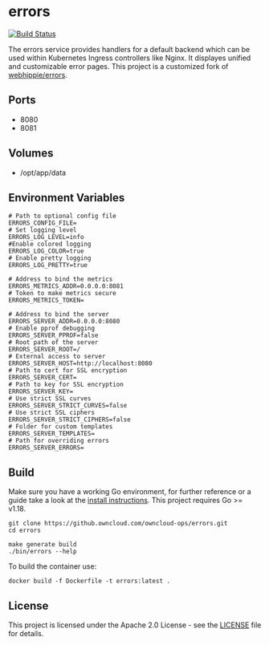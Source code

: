 # errors

[![Build Status](https://drone.owncloud.com/api/badges/owncloud-ops/errors/status.svg)](https://drone.owncloud.com/owncloud-ops/errors)

The errors service provides handlers for a default backend which can be used within Kubernetes Ingress controllers like Nginx. It displayes unified and customizable error pages. This project is a customized fork of [webhippie/errors](https://github.com/webhippie/errors).

## Ports

- 8080
- 8081

## Volumes

- /opt/app/data

## Environment Variables

```Shell
# Path to optional config file
ERRORS_CONFIG_FILE=
# Set logging level
ERRORS_LOG_LEVEL=info
#Enable colored logging
ERRORS_LOG_COLOR=true
# Enable pretty logging
ERRORS_LOG_PRETTY=true

# Address to bind the metrics
ERRORS_METRICS_ADDR=0.0.0.0:8081
# Token to make metrics secure
ERRORS_METRICS_TOKEN=

# Address to bind the server
ERRORS_SERVER_ADDR=0.0.0.0:8080
# Enable pprof debugging
ERRORS_SERVER_PPROF=false
# Root path of the server
ERRORS_SERVER_ROOT=/
# External access to server
ERRORS_SERVER_HOST=http://localhost:8080
# Path to cert for SSL encryption
ERRORS_SERVER_CERT=
# Path to key for SSL encryption
ERRORS_SERVER_KEY=
# Use strict SSL curves
ERRORS_SERVER_STRICT_CURVES=false
# Use strict SSL ciphers
ERRORS_SERVER_STRICT_CIPHERS=false
# Folder for custom templates
ERRORS_SERVER_TEMPLATES=
# Path for overriding errors
ERRORS_SERVER_ERRORS=
```

## Build

Make sure you have a working Go environment, for further reference or a guide take a look at the [install instructions](https://golang.org/doc/install.html). This project requires Go >= v1.18.

```Shell
git clone https://github.owncloud.com/owncloud-ops/errors.git
cd errors

make generate build
./bin/errors --help
```

To build the container use:

```Shell
docker build -f Dockerfile -t errors:latest .
```

## License

This project is licensed under the Apache 2.0 License - see the [LICENSE](LICENSE) file for details.
